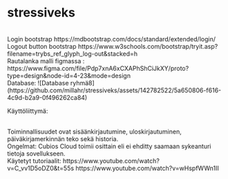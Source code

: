 # stressiveks
<br>
Login bootstrap https://mdbootstrap.com/docs/standard/extended/login/
<br>
Logout button bootstrap https://www.w3schools.com/bootstrap/tryit.asp?filename=trybs_ref_glyph_log-out&stacked=h
<br>
Rautalanka malli figmassa : https://www.figma.com/file/Pdp7xnA6xCXAPhShCiJkXY/proto?type=design&node-id=4-23&mode=design
<br>
Database:
![Database ryhmä8](https://github.com/millahr/stressiveks/assets/142782522/5a650806-f616-4c9d-b2a9-0f496262ca84)


Käyttöliittymä:

<br>
Toiminnallisuudet ovat sisäänkirjautumine, uloskirjautuminen, päiväkirjamerkinnän teko sekä historia. 
<br>
Ongelmat: Cubios Cloud toimii osittain eli ei ehditty saamaan sykeanturi tietoja sovellukseen. 
<br>
Käytetyt tutoriaalit: https://www.youtube.com/watch?v=C_vv1D5oDZ0&t=55s https://www.youtube.com/watch?v=wHspfWWn1II
<br>

